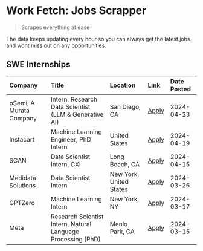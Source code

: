 # Work Fetch: Jobs Scrapper
> Scrapes everything at ease

The data keeps updating every hour so you can always get the latest jobs and wont miss out on any opportunities.

## SWE Internships
<!--START_SECTION:workfetch-->
| Company                 | Title                                                        | Location                | Link                                                                                                                                                                                                                                                                             | Date Posted   |
|:------------------------|:-------------------------------------------------------------|:------------------------|:---------------------------------------------------------------------------------------------------------------------------------------------------------------------------------------------------------------------------------------------------------------------------------|:--------------|
| pSemi, A Murata Company | Intern, Research Data Scientist (LLM & Generative AI)        | San Diego, CA           | [Apply](https://www.linkedin.com/jobs/view/intern-research-data-scientist-llm-generative-ai-at-psemi-a-murata-company-3887074168?position=5&pageNum=0&refId=v%2BN2W1mGm23RQ%2FhldFaTig%3D%3D&trackingId=PinBbcwocf%2BcgvfOYI99DA%3D%3D&trk=public_jobs_jserp-result_search-card) | 2024-04-23    |
| Instacart               | Machine Learning Engineer, PhD Intern                        | United States           | [Apply](https://www.linkedin.com/jobs/view/machine-learning-engineer-phd-intern-at-instacart-3901991739?position=2&pageNum=0&refId=v%2BN2W1mGm23RQ%2FhldFaTig%3D%3D&trackingId=af3vWgtJFrobwZj01KAf2Q%3D%3D&trk=public_jobs_jserp-result_search-card)                            | 2024-04-19    |
| SCAN                    | Data Scientist Intern, CXI                                   | Long Beach, CA          | [Apply](https://www.linkedin.com/jobs/view/data-scientist-intern-cxi-at-scan-3899690492?position=9&pageNum=0&refId=v%2BN2W1mGm23RQ%2FhldFaTig%3D%3D&trackingId=GN8iRiE2qfeMArX5mj589w%3D%3D&trk=public_jobs_jserp-result_search-card)                                            | 2024-04-15    |
| Medidata Solutions      | Data Scientist Intern                                        | New York, United States | [Apply](https://www.linkedin.com/jobs/view/data-scientist-intern-at-medidata-solutions-3810253704?position=3&pageNum=0&refId=v%2BN2W1mGm23RQ%2FhldFaTig%3D%3D&trackingId=ZQdRHO2gDVmn35NTxoRFdg%3D%3D&trk=public_jobs_jserp-result_search-card)                                  | 2024-03-26    |
| GPTZero                 | Machine Learning Intern                                      | New York, NY            | [Apply](https://www.linkedin.com/jobs/view/machine-learning-intern-at-gptzero-3860723963?position=8&pageNum=0&refId=v%2BN2W1mGm23RQ%2FhldFaTig%3D%3D&trackingId=LAmxR2cV9ro%2BHKGgq0Zh%2Bg%3D%3D&trk=public_jobs_jserp-result_search-card)                                       | 2024-03-17    |
| Meta                    | Research Scientist Intern, Natural Language Processing (PhD) | Menlo Park, CA          | [Apply](https://www.linkedin.com/jobs/view/research-scientist-intern-natural-language-processing-phd-at-meta-3858718375?position=10&pageNum=0&refId=v%2BN2W1mGm23RQ%2FhldFaTig%3D%3D&trackingId=baOtY%2BqphqV4%2FZ%2FRkvP4Yw%3D%3D&trk=public_jobs_jserp-result_search-card)     | 2024-03-15    |
<!--END_SECTION:workfetch-->

